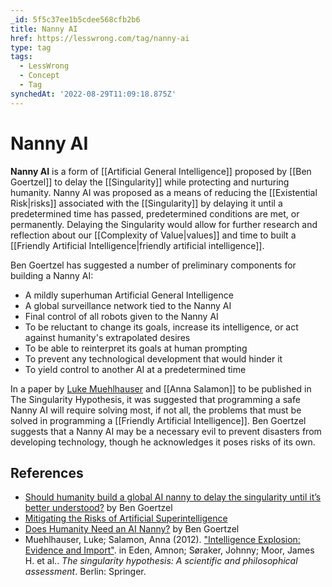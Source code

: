 ```yaml
---
_id: 5f5c37ee1b5cdee568cfb2b6
title: Nanny AI
href: https://lesswrong.com/tag/nanny-ai
type: tag
tags:
  - LessWrong
  - Concept
  - Tag
synchedAt: '2022-08-29T11:09:18.875Z'
---
```

# Nanny AI

**Nanny AI** is a form of [[Artificial General Intelligence]] proposed by [[Ben Goertzel]] to delay the [[Singularity]] while protecting and nurturing humanity. Nanny AI was proposed as a means of reducing the [[Existential Risk|risks]] associated with the [[Singularity]] by delaying it until a predetermined time has passed, predetermined conditions are met, or permanently. Delaying the Singularity would allow for further research and reflection about our [[Complexity of Value|values]] and time to built a [[Friendly Artificial Intelligence|friendly artificial intelligence]].

Ben Goertzel has suggested a number of preliminary components for building a Nanny AI:

*   A mildly superhuman Artificial General Intelligence
*   A global surveillance network tied to the Nanny AI
*   Final control of all robots given to the Nanny AI
*   To be reluctant to change its goals, increase its intelligence, or act against humanity's extrapolated desires
*   To be able to reinterpret its goals at human prompting
*   To prevent any technological development that would hinder it
*   To yield control to another AI at a predetermined time

In a paper by [Luke Muehlhauser](http://lukeprog.com/) and [[Anna Salamon]] to be published in The Singularity Hypothesis, it was suggested that programming a safe Nanny AI will require solving most, if not all, the problems that must be solved in programming a [[Friendly Artificial Intelligence]]. Ben Goertzel suggests that a Nanny AI may be a necessary evil to prevent disasters from developing technology, though he acknowledges it poses risks of its own.

References
----------

*   [Should humanity build a global AI nanny to delay the singularity until it’s better understood?](http://citeseerx.ist.psu.edu/viewdoc/download?doi=10.1.1.352.3966&rep=rep1&type=pdf) by Ben Goertzel
*   [Mitigating the Risks of Artificial Superintelligence](http://hplusmagazine.com/2011/04/20/mitigating-the-risks-of-artificial-superintelligence/)
*   [Does Humanity Need an AI Nanny?](http://hplusmagazine.com/2011/08/17/does-humanity-need-an-ai-nanny/) by Ben Goertzel
*   Muehlhauser, Luke; Salamon, Anna (2012). ["Intelligence Explosion: Evidence and Import"](http://intelligence.org/files/IE-EI.pdf). in Eden, Amnon; Søraker, Johnny; Moor, James H. et al.. *The singularity hypothesis: A scientific and philosophical assessment*. Berlin: Springer.
